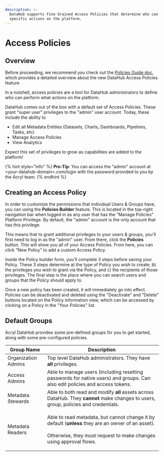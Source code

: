 ```yaml
---
description: >-
  DataHub supports Fine Grained Access Policies that determine who can perform
  specific actions on the platform.
---
```


# Access Policies

## Overview&#x20;

Before proceeding, we recommend you check out the [Policies Guide doc](https://datahubproject.io/docs/policies/), which provides a detailed overview about the new DataHub Access Policies feature

In a nutshell, access policies are a tool for DataHub administrators to define who can perform what actions on the platform.

DataHub comes out of the box with a default set of Access Policies. These grant "super user" privileges to the "admin" user account. Today, these include the ability to&#x20;

* Edit all Metadata Entities (Datasets, Charts, Dashboards, Pipelines, Tasks, etc)&#x20;
* Manage Access Policies
* View Analytics

Expect this set of privileges to grow as capabilities are added to the platform!

{% hint style="info" %}
**Pro-Tip**: You can access the "admin" account at \<your-datahub-domain>.com/login with the password provided to you by the Acryl team.&#x20;
{% endhint %}

## Creating an Access Policy&#x20;

In order to customize the permissions that individual Users & Groups have, you can using the **Policies Builder** feature. This is located in the top-right navigation bar when logged in as any user that has the "Manage Policies" Platform Privilege. By default, the "admin" account is the only account that has this privilege.

This means that to grant additional privileges to your users & groups, you'll first need to log in as the "admin" user. From there, click the **Policies** button. This will show you all of your Access Policies. From here, you can click "New Policy" to add a custom Access Policy.&#x20;

Inside the Policy builder form, you'll complete 3 steps before saving your Policy. These 3 steps determine a) the type of Policy you wish to create, b) the privileges you wish to grant via the Policy, and c) the recipients of those privileges. The final step is the place where you can search users and groups that the Policy should apply to.&#x20;

Once a new policy has been created, it will immediately go into effect. Policies can be deactivated and deleted using the "Deactivate" and "Delete" buttons located on the Policy information view, which can be accessed by clicking on a Policy in the "Your Policies" list.&#x20;

## Default Groups

Acryl DataHub provides some pre-defined groups for you to get started, along with some pre-configured policies.

| Group Name          | Description                                                                                                                                                                                      |
| ------------------- | ------------------------------------------------------------------------------------------------------------------------------------------------------------------------------------------------ |
| Organization Admins | Top level DataHub administrators. They have **all** privileges.                                                                                                                                  |
| Access Admins       | Able to manage users (including resetting passwords for native users) and groups. Can also edit policies and access tokens.                                                                      |
| Metadata Stewards   | Able to both read and modify **all** assets across DataHub. They **cannot** make changes to users, group, policies and credentials.                                                              |
| Metadata Readers    | <p>Able to read metadata, but cannot change it by default (<strong>unless</strong> they are an owner of an asset).<br><br>Otherwise, they must request to make changes using approval flows.</p> |
